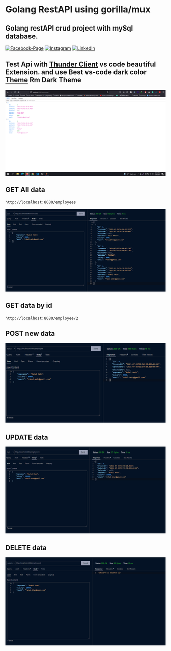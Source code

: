 
#  Golang RestAPI using gorilla/mux
##  Golang restAPI crud project with mySql database.
[![Facebook-Page][facebook-shield]][facebook-url] [![Instagram][instagram-shield]][instagram-url] [![LinkedIn][linkedin-shield]][linkedin-url]

  

<!-- MARKDOWN LINKS & IMAGES -->

<!-- -->

  

[facebook-shield]:  https://img.shields.io/badge/-Facebook-black.svg?style=flat-square&logo=facebook&color=555&logoColor=white

[facebook-url]:  https://facebook.com/raihan.mahmudi.50

[instagram-shield]:  https://img.shields.io/badge/-Instagram-black.svg?style=flat-square&logo=instagram&color=555&logoColor=white

[instagram-url]:  https://www.instagram.com/raihan_info/

[linkedin-shield]:  https://img.shields.io/badge/-LinkedIn-black.svg?style=flat-square&logo=linkedin&colorB=555

[linkedin-url]:  https://www.linkedin.com/in/raihaninfo/

  
  

##  Test Api with [Thunder Client](vscode:extension/rangav.vscode-thunder-client) vs code beautiful Extension. and use Best vs-code dark color [Theme](vscode:extension/raihaninfo.rm-dark-theme)  **Rm Dark Theme**

  
  

![alt text](images/browser.png)

  

##  GET All data

    http://localhost:8080/employees

  

![alt text](images/alldata.png)

  

##  GET data by id

    http://localhost:8080/employee/2

  

##  POST new data

  

![alt text](images/post.png)

  

##  UPDATE data

![alt text](images/put.png)

  

##  DELETE data

  

![alt text](images/delete.png)

